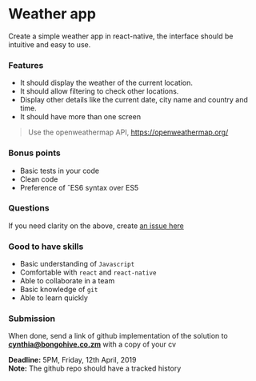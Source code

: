 # Weather app

Create a simple weather app in react-native, the interface should be intuitive and easy to use.

### Features 

- It should display the weather of the current location.
- It should allow filtering to check other locations.
- Display other details like the current date, city name and country and time. 
- It should have more than one screen

> Use the openweathermap API, 
https://openweathermap.org/



### Bonus points

- Basic tests in your code
- Clean code 
- Preference of ˆES6 syntax over ES5

### Questions

If you need clarity on the above, create [an issue here](https://github.com/BongoHive/weather-app/issues)

### Good to have skills

- Basic understanding of `Javascript`
- Comfortable with `react` and `react-native`
- Able to collaborate in a team
- Basic knowledge of `git`
- Able to learn quickly

### Submission

When done, send a link of github implementation of the solution to **cynthia@bongohive.co.zm** with a copy of your cv

**Deadline:** 5PM, Friday, 12th April, 2019  
**Note:** The github repo should have a tracked history
